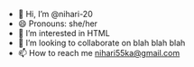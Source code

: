 - 👋 Hi, I’m @nihari-20
- 😄 Pronouns: she/her
- 👀 I’m interested in HTML
- 💞️ I’m looking to collaborate on blah blah blah 
- 📫 How to reach me nihari55ka@gmail.com


<!---
nihari-20/nihari-20 is a ✨ special ✨ repository because its `README.md` (this file) appears on your GitHub profile.
You can click the Preview link to take a look at your changes.
--->
